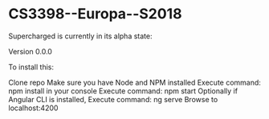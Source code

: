 # CS3398--Europa--S2018

Supercharged is currently in its alpha state:

Version 0.0.0

To install this:

Clone repo
Make sure you have Node and NPM installed
Execute command: npm install in your console
Execute command: npm start
Optionally if Angular CLI is installed,
Execute command: ng serve
Browse to localhost:4200
